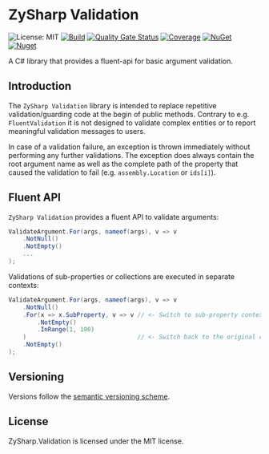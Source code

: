 # ZySharp Validation

![License: MIT](https://img.shields.io/badge/License-MIT-blue.svg)
[![Build](https://github.com/flobernd/zysharp-validation/actions/workflows/build.yml/badge.svg)](https://github.com/flobernd/zysharp-validation/actions)
[![Quality Gate Status](https://sonarcloud.io/api/project_badges/measure?project=flobernd_zysharp-validation&metric=alert_status)](https://sonarcloud.io/summary/new_code?id=flobernd_zysharp-validation)
[![Coverage](https://sonarcloud.io/api/project_badges/measure?project=flobernd_zysharp-validation&metric=coverage)](https://sonarcloud.io/summary/new_code?id=flobernd_zysharp-validation)
[![NuGet](https://img.shields.io/nuget/v/ZySharp.Validation.svg)](https://nuget.org/packages/ZySharp.Validation)
[![Nuget](https://img.shields.io/nuget/dt/ZySharp.Validation.svg)](https://nuget.org/packages/ZySharp.Validation)

A C# library that provides a fluent-api for basic argument validation.

## Introduction

The `ZySharp Validation` library is intended to replace repetitive validation/guarding code at the begin of public methods. Contrary to e.g. `FluentValidation` it is not designed to validate complex entities or to report meaningful validation messages to users.

In case of a validation failure, an exception is thrown immediately without performing any further validations. The exception does always contain the root argument name as well as the complete path of the property that caused the validation to fail (e.g. `assembly.Location` or `ids[i]`).

## Fluent API

`ZySharp Validation` provides a fluent API to validate arguments:

```csharp
ValidateArgument.For(args, nameof(args), v => v
    .NotNull()
    .NotEmpty()
    ...
);
```

Validations of sub-properties or collections are executed in separate contexts:

```csharp
ValidateArgument.For(args, nameof(args), v => v
    .NotNull()
    .For(x => x.SubProperty, v => v // <- Switch to sub-property context
        .NotEmpty()
        .InRange(1, 100)
    )                               // <- Switch back to the original context
    .NotEmpty()
);
```

## Versioning

Versions follow the [semantic versioning scheme](https://semver.org/).

## License

ZySharp.Validation is licensed under the MIT license.
